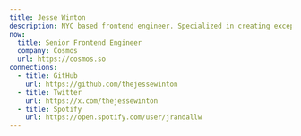 ```yaml
---
title: Jesse Winton
description: NYC based frontend engineer. Specialized in creating exceptional, well-designed web experiences.
now: 
  title: Senior Frontend Engineer
  company: Cosmos
  url: https://cosmos.so
connections:
  - title: GitHub
    url: https://github.com/thejessewinton
  - title: Twitter
    url: https://x.com/thejessewinton
  - title: Spotify
    url: https://open.spotify.com/user/jrandallw
---
```

